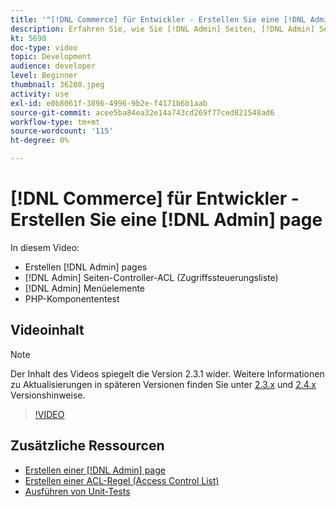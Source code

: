 ```yaml
---
title: '"[!DNL Commerce] für Entwickler - Erstellen Sie eine [!DNL Admin] page"'
description: Erfahren Sie, wie Sie [!DNL Admin] Seiten, [!DNL Admin] Seiten-Controller-ACL (Zugriffssteuerungsliste) und führen Komponententests durch.
kt: 5698
doc-type: video
topic: Development
audience: developer
level: Beginner
thumbnail: 36200.jpeg
activity: use
exl-id: e0b8061f-3896-4996-9b2e-f4171b6b1aab
source-git-commit: acee5ba84ea32e14a743cd269f77ced821548ad6
workflow-type: tm+mt
source-wordcount: '115'
ht-degree: 0%

---
```


# [!DNL Commerce] für Entwickler - Erstellen Sie eine [!DNL Admin] page

In diesem Video:

- Erstellen [!DNL Admin] pages
- [!DNL Admin] Seiten-Controller-ACL (Zugriffssteuerungsliste)
- [!DNL Admin] Menüelemente
- PHP-Komponententest

## Videoinhalt

>[!NOTE]
>
>Der Inhalt des Videos spiegelt die Version 2.3.1 wider. Weitere Informationen zu Aktualisierungen in späteren Versionen finden Sie unter [ 2.3.x](https://devdocs.magento.com/guides/v2.3/release-notes/bk-release-notes.html) und [2.4.x](https://devdocs.magento.com/guides/v2.4/release-notes/bk-release-notes.html) Versionshinweise.

>[!VIDEO](https://video.tv.adobe.com/v/36200?quality=12&learn=on)

## Zusätzliche Ressourcen

- [Erstellen einer [!DNL Admin] page](https://devdocs.magento.com/guides/v2.4/ext-best-practices/extension-coding/example-module-adminpage.html)
- [Erstellen einer ACL-Regel (Access Control List)](https://devdocs.magento.com/guides/v2.4/ext-best-practices/tutorials/create-access-control-list-rule.html)
- [Ausführen von Unit-Tests](https://devdocs.magento.com/guides/v2.4/test/unit/unit_test_execution.html)
